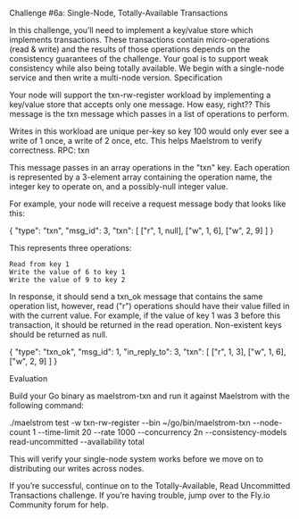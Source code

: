 
Challenge #6a: Single-Node, Totally-Available Transactions

In this challenge, you’ll need to implement a key/value store which implements transactions. These transactions contain micro-operations (read & write) and the results of those operations depends on the consistency guarantees of the challenge. Your goal is to support weak consistency while also being totally available. We begin with a single-node service and then write a multi-node version.
Specification

Your node will support the txn-rw-register workload by implementing a key/value store that accepts only one message. How easy, right?? This message is the txn message which passes in a list of operations to perform.

Writes in this workload are unique per-key so key 100 would only ever see a write of 1 once, a write of 2 once, etc. This helps Maelstrom to verify correctness.
RPC: txn

This message passes in an array operations in the "txn" key. Each operation is represented by a 3-element array containing the operation name, the integer key to operate on, and a possibly-null integer value.

For example, your node will receive a request message body that looks like this:

{
  "type": "txn",
  "msg_id": 3,
  "txn": [
    ["r", 1, null],
    ["w", 1, 6],
    ["w", 2, 9]
  ]
}

This represents three operations:

    Read from key 1
    Write the value of 6 to key 1
    Write the value of 9 to key 2

In response, it should send a txn_ok message that contains the same operation list, however, read ("r") operations should have their value filled in with the current value. For example, if the value of key 1 was 3 before this transaction, it should be returned in the read operation. Non-existent keys should be returned as null.

{
  "type": "txn_ok",
  "msg_id": 1,
  "in_reply_to": 3,
  "txn": [
    ["r", 1, 3],
    ["w", 1, 6],
    ["w", 2, 9]
  ]
}

Evaluation

Build your Go binary as maelstrom-txn and run it against Maelstrom with the following command:

./maelstrom test -w txn-rw-register --bin ~/go/bin/maelstrom-txn --node-count 1 --time-limit 20 --rate 1000 --concurrency 2n --consistency-models read-uncommitted --availability total

This will verify your single-node system works before we move on to distributing our writes across nodes.

If you’re successful, continue on to the Totally-Available, Read Uncommitted Transactions challenge. If you’re having trouble, jump over to the Fly.io Community forum for help.
